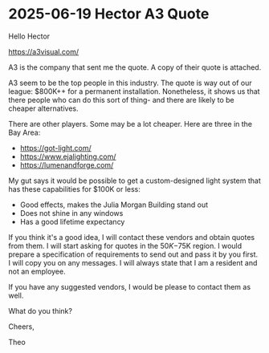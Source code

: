 # 2025-06-19 Hector A3 Quote

Hello Hector

https://a3visual.com/

A3 is the company that sent me the quote. A copy of their quote is attached.

A3 seem to be the top people in this industry. The quote is way out of our league: $800K++ for a permanent installation. Nonetheless, it shows us that there people who can do this sort of thing- and there are likely to be cheaper alternatives. 

There are other players. Some may be a lot cheaper. Here are three in the Bay Area:

* https://got-light.com/
* https://www.ejalighting.com/
* https://lumenandforge.com/

My gut says it would be possible to get a custom-designed light system that has these capabilities for $100K or less:

* Good effects, makes the Julia Morgan Building stand out 
* Does not shine in any windows
* Has a good lifetime expectancy

If you think it's a good idea, I will contact these vendors and obtain quotes from them. I will start asking for quotes in the $50K-$75K region. I would prepare a specification of requirements to send out and pass it by you first. I will copy you on any messages. I will always state that I am a resident and not an employee.

If you have any suggested vendors, I would be please to contact them as well. 

What do you think?

Cheers,

Theo
